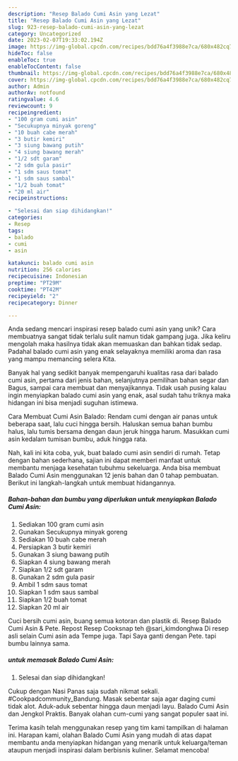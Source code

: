 ```yaml
---
description: "Resep Balado Cumi Asin yang Lezat"
title: "Resep Balado Cumi Asin yang Lezat"
slug: 923-resep-balado-cumi-asin-yang-lezat
category: Uncategorized
date: 2023-02-07T19:33:02.194Z
image: https://img-global.cpcdn.com/recipes/bdd76a4f3988e7ca/680x482cq70/balado-cumi-asin-foto-resep-utama.jpg
hideToc: false
enableToc: true
enableTocContent: false
thumbnail: https://img-global.cpcdn.com/recipes/bdd76a4f3988e7ca/680x482cq70/balado-cumi-asin-foto-resep-utama.jpg
cover: https://img-global.cpcdn.com/recipes/bdd76a4f3988e7ca/680x482cq70/balado-cumi-asin-foto-resep-utama.jpg
author: Admin
authorAv: notfound
ratingvalue: 4.6
reviewcount: 9
recipeingredient:
- "100 gram cumi asin"
- "Secukupnya minyak goreng"
- "10 buah cabe merah"
- "3 butir kemiri"
- "3 siung bawang putih"
- "4 siung bawang merah"
- "1/2 sdt garam"
- "2 sdm gula pasir"
- "1 sdm saus tomat"
- "1 sdm saus sambal"
- "1/2 buah tomat"
- "20 ml air"
recipeinstructions:

- "Selesai dan siap dihidangkan!"
categories:
- Resep
tags:
- balado
- cumi
- asin

katakunci: balado cumi asin 
nutrition: 256 calories
recipecuisine: Indonesian
preptime: "PT29M"
cooktime: "PT42M"
recipeyield: "2"
recipecategory: Dinner

---
```





Anda sedang mencari inspirasi resep balado cumi asin yang unik? Cara membuatnya sangat tidak terlalu sulit namun tidak gampang juga. Jika keliru mengolah maka hasilnya tidak akan memuaskan dan bahkan tidak sedap. Padahal balado cumi asin yang enak selayaknya memiliki aroma dan rasa yang mampu memancing selera Kita.





Banyak hal yang sedikit banyak mempengaruhi kualitas rasa dari balado cumi asin, pertama dari jenis bahan, selanjutnya pemilihan bahan segar dan Bagus, sampai cara membuat dan menyajikannya. Tidak usah pusing kalau ingin menyiapkan balado cumi asin yang enak,      asal sudah tahu triknya maka hidangan ini bisa menjadi suguhan istimewa.














Cara Membuat Cumi Asin Balado: Rendam cumi dengan air panas untuk beberapa saat, lalu cuci hingga bersih. Haluskan semua bahan bumbu halus, lalu tumis bersama dengan daun jeruk hingga harum. Masukkan cumi asin kedalam tumisan bumbu, aduk hingga rata.






Nah, kali ini kita coba, yuk, buat balado cumi asin sendiri di rumah. Tetap dengan bahan sederhana, sajian ini dapat memberi manfaat untuk membantu menjaga kesehatan tubuhmu sekeluarga. Anda bisa membuat Balado Cumi Asin menggunakan 12 jenis bahan dan 0 tahap pembuatan. Berikut ini langkah-langkah untuk membuat hidangannya.

<!--inarticleads1-->

##### Bahan-bahan dan bumbu yang diperlukan untuk menyiapkan Balado Cumi Asin:

1. Sediakan 100 gram cumi asin
1. Gunakan Secukupnya minyak goreng
1. Sediakan 10 buah cabe merah
1. Persiapkan 3 butir kemiri
1. Gunakan 3 siung bawang putih
1. Siapkan 4 siung bawang merah
1. Siapkan 1/2 sdt garam
1. Gunakan 2 sdm gula pasir
1. Ambil 1 sdm saus tomat
1. Siapkan 1 sdm saus sambal
1. Siapkan 1/2 buah tomat
1. Siapkan 20 ml air


Cuci bersih cumi asin, buang semua kotoran dan plastik di. Resep Balado Cumi Asin &amp; Pete. Repost Resep Cooksnap teh @sari_kimdonghwa Di resep asli selain Cumi asin ada Tempe juga. Tapi Saya ganti dengan Pete. tapi bumbu lainnya sama. 

<!--inarticleads2-->

#####  untuk memasak Balado Cumi Asin:


1. Selesai dan siap dihidangkan!

Cukup dengan Nasi Panas saja sudah nikmat sekali. #Cookpadcommunity_Bandung. Masak sebentar saja agar daging cumi tidak alot. Aduk-aduk sebentar hingga daun menjadi layu. Balado Cumi Asin dan Jengkol Praktis. Banyak olahan cum-cumi yang sangat populer saat ini. 

Terima kasih telah menggunakan resep yang tim kami tampilkan di halaman ini. Harapan kami, olahan Balado Cumi Asin yang mudah di atas dapat membantu anda menyiapkan hidangan yang menarik untuk keluarga/teman ataupun menjadi inspirasi dalam berbisnis kuliner. Selamat mencoba!
